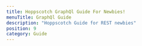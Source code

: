 ```yaml
---
title: Hoppscotch GraphQl Guide For Newbies!
menuTitle: GraphQl Guide
description: "Hoppscotch Guide for REST newbies"
position: 9
category: Guide
---
```

